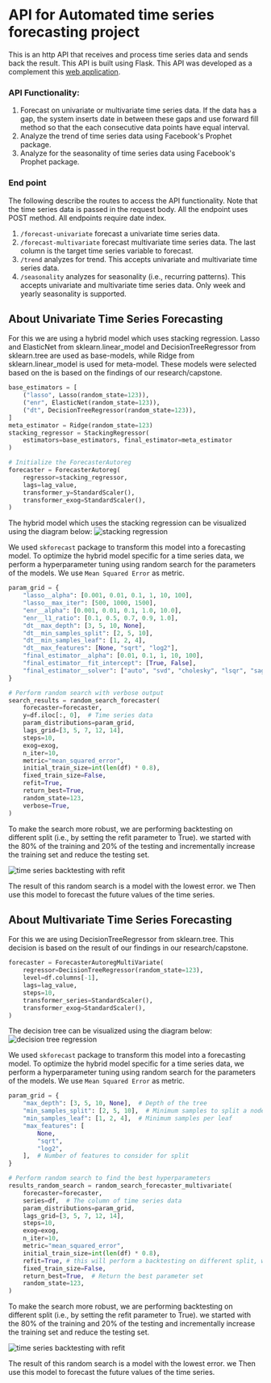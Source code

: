 # API for Automated time series forecasting project

This is an http API that receives and process time series data and sends back the result. This API is built using Flask. This API was developed as a complement this [web application](https://github.com/jzaragosa06/forecast_web_app).

### API Functionality:

1. Forecast on univariate or multivariate time series data. If the data has a gap, the system inserts date in between these gaps and use forward fill method so that the each consecutive data points have equal interval.
2. Analyze the trend of time series data using Facebook's Prophet package.
3. Analyze for the seasonality of time series data using Facebook's Prophet package.

### End point

The following describe the routes to access the API functionality. Note that the time series data is passed in the request body. All the endpoint uses POST method. All endpoints require date index.

1. `/forecast-univariate` forecast a univariate time series data.
2. `/forecast-multivariate` forecast multivariate time series data. The last column is the target time series variable to forecast.
3. `/trend` analyzes for trend. This accepts univariate and multivariate time series data.
4. `/seasonality` analyzes for seasonality (i.e., recurring patterns). This accepts univariate and multivariate time series data. Only week and yearly seasonality is supported.

## About Univariate Time Series Forecasting

For this we are using a hybrid model which uses stacking regression. Lasso and ElasticNet from sklearn.linear_model and DecisionTreeRegressor from sklearn.tree are used as base-models, while Ridge from sklearn.linear_model is used for meta-model. These models were selected based on the is based on the findings of our research/capstone.

```python
base_estimators = [
    ("lasso", Lasso(random_state=123)),
    ("enr", ElasticNet(random_state=123)),
    ("dt", DecisionTreeRegressor(random_state=123)),
]
meta_estimator = Ridge(random_state=123)
stacking_regressor = StackingRegressor(
    estimators=base_estimators, final_estimator=meta_estimator
)

# Initialize the ForecasterAutoreg
forecaster = ForecasterAutoreg(
    regressor=stacking_regressor,
    lags=lag_value,
    transformer_y=StandardScaler(),
    transformer_exog=StandardScaler(),
)

```

The hybrid model which uses the stacking regression can be visualized using the diagram below: 
![stacking regression](https://miro.medium.com/v2/resize:fit:1050/1*DM1DhgvG3UCEZTF-Ev5Q-A.png)

We used `skforecast` package to transform this model into a forecasting model. To optimize the hybrid model specific for a time series data, we perform a hyperparameter tuning using random search for the parameters of the models. We use `Mean Squared Error` as metric.

```python
param_grid = {
    "lasso__alpha": [0.001, 0.01, 0.1, 1, 10, 100],
    "lasso__max_iter": [500, 1000, 1500],
    "enr__alpha": [0.001, 0.01, 0.1, 1.0, 10.0],
    "enr__l1_ratio": [0.1, 0.5, 0.7, 0.9, 1.0],
    "dt__max_depth": [3, 5, 10, None],
    "dt__min_samples_split": [2, 5, 10],
    "dt__min_samples_leaf": [1, 2, 4],
    "dt__max_features": [None, "sqrt", "log2"],
    "final_estimator__alpha": [0.01, 0.1, 1, 10, 100],
    "final_estimator__fit_intercept": [True, False],
    "final_estimator__solver": ["auto", "svd", "cholesky", "lsqr", "saga"],
}

# Perform random search with verbose output
search_results = random_search_forecaster(
    forecaster=forecaster,
    y=df.iloc[:, 0],  # Time series data
    param_distributions=param_grid,
    lags_grid=[3, 5, 7, 12, 14],
    steps=10,
    exog=exog,
    n_iter=10,
    metric="mean_squared_error",
    initial_train_size=int(len(df) * 0.8),
    fixed_train_size=False,
    refit=True,
    return_best=True,
    random_state=123,
    verbose=True,
)

```
To make the search more robust, we are performing backtesting on different split (i.e., by setting the refit parameter to True). 
we started with the 80% of the training and 20% of the testing and incrementally increase the training set and reduce the testing set. 

![time series backtesting with refit](https://skforecast.org/0.13.0/img/backtesting_refit.gif)

The result of this random search is a model with the lowest error.
we Then use this model to forecast the future values of the time series.

## About Multivariate Time Series Forecasting

For this we are using DecisionTreeRegressor from sklearn.tree. This decision is based on the result of our findings in our research/capstone.

```python
forecaster = ForecasterAutoregMultiVariate(
    regressor=DecisionTreeRegressor(random_state=123),
    level=df.columns[-1],
    lags=lag_value,
    steps=10,
    transformer_series=StandardScaler(),
    transformer_exog=StandardScaler(),
)
```
The decision tree  can be visualized using the diagram below: 
![decision tree regression](https://www.researchgate.net/publication/348456545/figure/fig1/AS:981743439994883@1611077284634/Schematic-of-a-Decision-Tree-The-figure-shows-an-example-of-a-decision-tree-with-3.png)


We used `skforecast` package to transform this model into a forecasting model. To optimize the hybrid model specific for a time series data, we perform a hyperparameter tuning using random search for the parameters of the models. We use `Mean Squared Error` as metric.

```python
param_grid = {
    "max_depth": [3, 5, 10, None],  # Depth of the tree
    "min_samples_split": [2, 5, 10],  # Minimum samples to split a node
    "min_samples_leaf": [1, 2, 4],  # Minimum samples per leaf
    "max_features": [
        None,
        "sqrt",
        "log2",
    ],  # Number of features to consider for split
}

# Perform random search to find the best hyperparameters
results_random_search = random_search_forecaster_multivariate(
    forecaster=forecaster,
    series=df,  # The column of time series data
    param_distributions=param_grid,
    lags_grid=[3, 5, 7, 12, 14],
    steps=10,
    exog=exog,
    n_iter=10,
    metric="mean_squared_error",
    initial_train_size=int(len(df) * 0.8),
    refit=True, # this will perform a backtesting on different split, where the model refit every increase in training size.
    fixed_train_size=False,
    return_best=True,  # Return the best parameter set
    random_state=123,
)
```
To make the search more robust, we are performing backtesting on different split (i.e., by setting the refit parameter to True). 
we started with the 80% of the training and 20% of the testing and incrementally increase the training set and reduce the testing set. 

![time series backtesting with refit](https://skforecast.org/0.13.0/img/backtesting_refit.gif)

The result of this random search is a model with the lowest error.
we Then use this model to forecast the future values of the time series.

